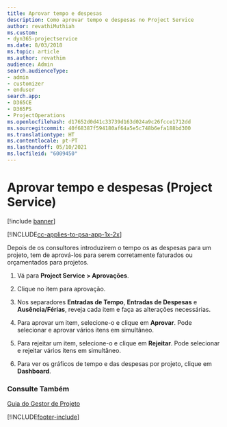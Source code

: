 ```yaml
---
title: Aprovar tempo e despesas
description: Como aprovar tempo e despesas no Project Service
author: revathiMuthiah
ms.custom:
- dyn365-projectservice
ms.date: 8/03/2018
ms.topic: article
ms.author: revathim
audience: Admin
search.audienceType:
- admin
- customizer
- enduser
search.app:
- D365CE
- D365PS
- ProjectOperations
ms.openlocfilehash: d17652d0d41c33739d163d024a9c26fcce1712dd
ms.sourcegitcommit: 40f68387f594180af64a5e5c748b6efa188bd300
ms.translationtype: HT
ms.contentlocale: pt-PT
ms.lasthandoff: 05/10/2021
ms.locfileid: "6009450"
---
```

# <a name="approve-time-and-expenses-project-service"></a>Aprovar tempo e despesas (Project Service)

[!include [banner](../includes/psa-now-project-operations.md)]

[!INCLUDE[cc-applies-to-psa-app-1x-2x](../includes/cc-applies-to-psa-app-1x-2x.md)]

Depois de os consultores introduzirem o tempo os as despesas para um projeto, tem de aprová-los para serem corretamente faturados ou orçamentados para projetos.  
  
1.  Vá para **Project Service > Aprovações**.  
  
2.  Clique no item para aprovação.  
  
3.  Nos separadores **Entradas de Tempo**, **Entradas de Despesas** e **Ausência/Férias**, reveja cada item e faça as alterações necessárias.  
  
4.  Para aprovar um item, selecione-o e clique em **Aprovar**. Pode selecionar e aprovar vários itens em simultâneo.  
  
5.  Para rejeitar um item, selecione-o e clique em **Rejeitar**. Pode selecionar e rejeitar vários itens em simultâneo.  
  
6.  Para ver os gráficos de tempo e das despesas por projeto, clique em **Dashboard**.  
  
### <a name="see-also"></a>Consulte Também  
 [Guia do Gestor de Projeto](../psa/project-manager-guide.md)


[!INCLUDE[footer-include](../includes/footer-banner.md)]